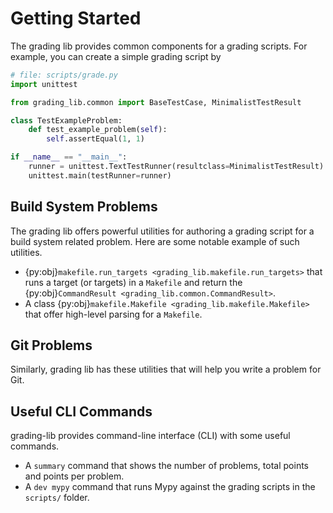 # Getting Started

The grading lib provides common components for a grading scripts. For example,
you can create a simple grading script by

```python
# file: scripts/grade.py
import unittest

from grading_lib.common import BaseTestCase, MinimalistTestResult

class TestExampleProblem:
    def test_example_problem(self):
        self.assertEqual(1, 1)

if __name__ == "__main__":
    runner = unittest.TextTestRunner(resultclass=MinimalistTestResult)
    unittest.main(testRunner=runner)    
```

## Build System Problems

The grading lib offers powerful utilities for authoring a grading script
for a build system related problem. Here are some notable example of such
utilities.

- {py:obj}`makefile.run_targets <grading_lib.makefile.run_targets>` that runs a target (or targets)
  in a `Makefile` and return the {py:obj}`CommandResult <grading_lib.common.CommandResult>`.
- A class {py:obj}`makefile.Makefile <grading_lib.makefile.Makefile>` that offer high-level parsing
  for a `Makefile`.

## Git Problems

Similarly, grading lib has these utilities that will help you write 
a problem for Git.

## Useful CLI Commands

grading-lib provides command-line interface (CLI) with some useful commands.

- A `summary` command that shows the number of problems, total points and points per problem.
- A `dev mypy` command that runs Mypy against the grading scripts in the `scripts/` folder.
